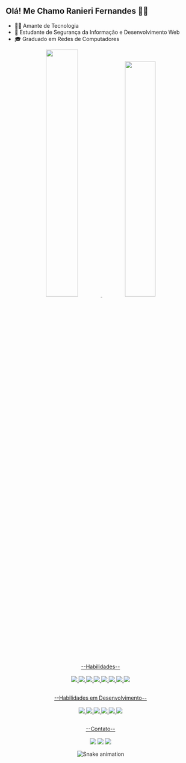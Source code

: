 ## Olá! Me Chamo Ranieri Fernandes 👋🏽

- 👨‍💻 Amante de Tecnologia
- 🌱 Estudante de Segurança da Informação e Desenvolvimento Web
- 🎓 Graduado em Redes de Computadores

<div align="center">
  <a href="https://github.com/ranierirfm">
  <img width="41%" src="https://github-readme-stats.vercel.app/api?username=ranierirfm&show_icons=true&theme=nord&include_all_commits=true&count_private=true"/>
  <img width="40%" src="https://github-readme-stats.vercel.app/api/top-langs/?username=ranierirfm&layout=compact&langs_count=6&theme=nord&count_private=true&include_all_commits=true"/>
</div>
  
  ##
  
<div style="display: inline_block"align="center">--Habilidades--</div>
   <div align="center" style="display: inline_block" ><br>
   <img src="https://img.shields.io/badge/javascript%20-%23323330.svg?&style=for-the-badge&logo=javascript&logoColor=%23F7DF1E"/>
   <img src="https://img.shields.io/badge/React-20232A?style=for-the-badge&logo=react&logoColor=61DAFB"/>
   <img src="https://img.shields.io/badge/Redux-593D88?style=for-the-badge&logo=redux&logoColor=white"/>
   <img src="https://img.shields.io/badge/Jest-C21325?style=for-the-badge&logo=jest&logoColor=white"/>
   <img src="https://img.shields.io/badge/html5%20-%23E34F26.svg?&style=for-the-badge&logo=html5&logoColor=white"/>
   <img src="https://img.shields.io/badge/css3%20-%231572B6.svg?&style=for-the-badge&logo=css3&logoColor=white"/>
    <img src="https://img.shields.io/badge/git%20-%23F05033.svg?&style=for-the-badge&logo=git&logoColor=white"/>
     <img src="https://img.shields.io/badge/Docker-2CA5E0?style=for-the-badge&logo=docker&logoColor=white"/>
  
 ##
  
<div style="display: inline_block"align="center">--Habilidades em Desenvolvimento--</div>
        <div align="center" style="display: inline_block" ><br>
          <img src="https://img.shields.io/badge/MySQL-005C84?style=for-the-badge&logo=mysql&logoColor=white"/>
          <img src="https://img.shields.io/badge/node.js%20-%2343853D.svg?&style=for-the-badge&logo=node.js&logoColor=white"/>
          <img src="https://img.shields.io/badge/TypeScript-007ACC?style=for-the-badge&logo=typescript&logoColor=white"/>
          <img src="https://img.shields.io/badge/MongoDB-4EA94B?style=for-the-badge&logo=mongodb&logoColor=white"/>
          <img src="https://img.shields.io/badge/Python-FFD43B?style=for-the-badge&logo=python&logoColor=blue"/>
          <img src="https://img.shields.io/badge/Heroku-430098?style=for-the-badge&logo=heroku&logoColor=white"/>
          
  ##
          
  <div style="display: inline_block"align="center">--Contato--</div><br>
  
<div style="display: inline_block"align="center"> 
  <a href="https://instagram.com/ranierirfm" target="_blank"><img src="https://img.shields.io/badge/-Instagram-%23E4405F?style=for-the-badge&logo=instagram&logoColor=white" target="_blank"></a>
  <a href = "mailto:ranierirfm@hotmail.com"><img src="https://img.shields.io/badge/-Mail-%23333?style=for-the-badge&logo=gmail&logoColor=white" target="_blank"></a>
  <a href="https://www.linkedin.com/in/ranieri-fernandes" target="_blank"><img src="https://img.shields.io/badge/-LinkedIn-%230077B5?style=for-the-badge&logo=linkedin&logoColor=white" target="_blank"></a> 

  ![Snake animation](https://github.com/ranierirfm/ranierirfm/blob/output/github-contribution-grid-snake.svg)
    
</div>
